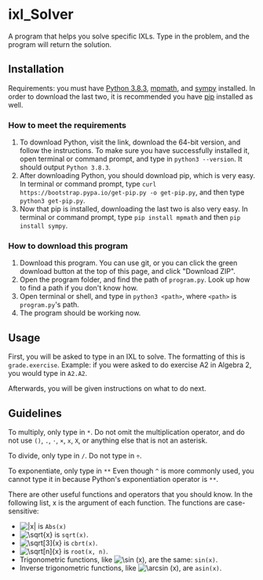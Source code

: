 # ixl_Solver

A program that helps you solve specific IXLs. Type in the problem, and the program will return the solution.

## Installation

Requirements: you must have [Python 3.8.3](https://www.python.org/downloads/), [mpmath](http://mpmath.org/doc/current/setup.html), and [sympy](https://www.sympy.org/en/download.html) installed. In order to download the last two, it is recommended you have [pip](https://pip.pypa.io/en/stable/installing/) installed as well.

### How to meet the requirements

1. To download Python, visit the link, download the 64-bit version, and follow the instructions. To make sure you have successfully installed it, open terminal or command prompt, and type in ```python3 --version```. It should output ```Python 3.8.3```.
2. After downloading Python, you should download pip, which is very easy. In terminal or command prompt, type ```curl https://bootstrap.pypa.io/get-pip.py -o get-pip.py```, and then type ```python3 get-pip.py```.
3. Now that pip is installed, downloading the last two is also very easy. In terminal or command prompt, type ```pip install mpmath``` and then ```pip install sympy```.

### How to download this program

1. Download this program. You can use git, or you can click the green download button at the top of this page, and click "Download ZIP".
2. Open the program folder, and find the path of ```program.py```. Look up how to find a path if you don't know how.
3. Open terminal or shell, and type in ```python3 <path>```, where ```<path>``` is ```program.py```'s path.
4. The program should be working now.

## Usage

First, you will be asked to type in an IXL to solve. The formatting of this is ```grade.exercise```.
Example: if you were asked to do exercise A2 in Algebra 2, you would type in ```A2.A2```.

Afterwards, you will be given instructions on what to do next.

## Guidelines

To multiply, only type in ```*```. Do not omit the multiplication operator, and do not use ```()```, ```.```, ```⋅```, ```×```, ```x```, ```X```, or anything else that is not an asterisk.

To divide, only type in ```/```. Do not type in ```÷```.

To exponentiate, only type in ```**``` Even though ```^``` is more commonly used, you cannot type it in because Python's exponentiation operator is ```**```.

There are other useful functions and operators that you should know. In the following list, x is the argument of each function. The functions are case-sensitive:

- <img src="https://latex.codecogs.com/svg.latex?|x|" title="|x|" /> is ```Abs(x)```
- <img src="https://latex.codecogs.com/svg.latex?\sqrt{x}" title="\sqrt{x}" /> is ```sqrt(x)```.
- <img src="https://latex.codecogs.com/svg.latex?\sqrt[3]{x}" title="\sqrt[3]{x}" /> is ```cbrt(x)```.
- <img src="https://latex.codecogs.com/svg.latex?\sqrt[n]{x}" title="\sqrt[n]{x}" /> is ```root(x, n)```.
- Trigonometric functions, like <img src="https://latex.codecogs.com/svg.latex?\sin&space;(x)" title="\sin (x)" />, are the same: ```sin(x)```.
- Inverse trigonometric functions, like <img src="https://latex.codecogs.com/svg.latex?\arcsin&space;(x)" title="\arcsin (x)" />, are ```asin(x)```.
